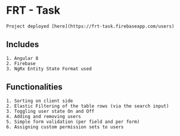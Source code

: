 # FRT - Task
    Project deployed [here](https://frt-task.firebaseapp.com/users)
    
## Includes
    1. Angular 8
    2. Firebase
    3. NgRx Entity State Format used

## Functionalities
    1. Sorting on client side
    2. Elastic Filtering of the table rows (via the search input)
    3. Toggling user state On and Off
    4. Adding and removing users
    5. Simple form validation (per field and per form)
    6. Assigning custom permission sets to users
